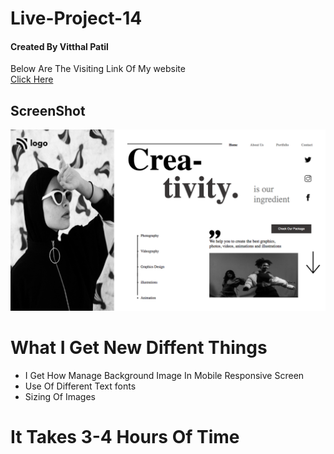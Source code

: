 # Live-Project-14 <br/>
#### Created By Vitthal Patil <br/>
Below Are The Visiting Link Of My website <br/>
[Click Here]( https://vitthalpatil0806.github.io/Live-Project-14/) <br/>
## ScreenShot <br/>
![ss](https://github.com/VitthalPatil0806/Live-Project-14/blob/master/Live%20ss%2014.png) <br/>
# What I Get New Diffent Things <br/>
* I Get How Manage  Background Image In Mobile Responsive Screen <br/>
* Use Of Different Text fonts <br/>
* Sizing Of Images <br/>
# It Takes 3-4 Hours Of Time
